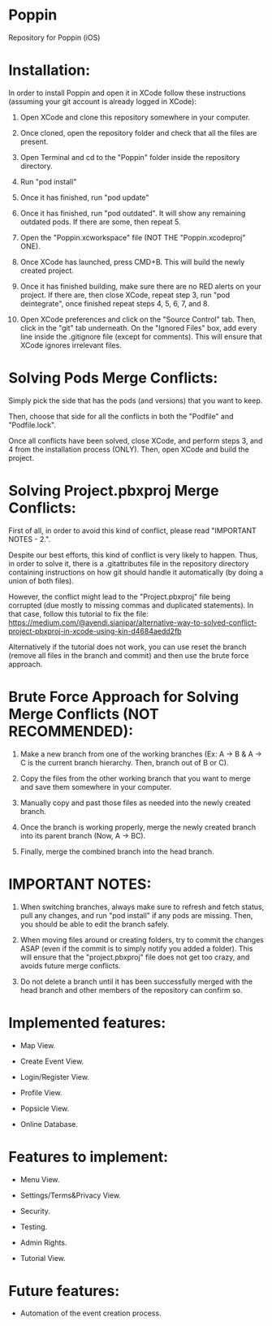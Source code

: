# Poppin

Repository for Poppin (iOS)

# Installation:

In order to install Poppin and open it in XCode follow these instructions (assuming your git account is already logged in  XCode):

  1. Open XCode and clone this repository somewhere in your computer.
  
  2. Once cloned, open the repository folder and check that all the files are present.
  
  3. Open Terminal and cd to the "Poppin" folder inside the repository directory.
  
  4. Run "pod install"
  
  5. Once it has finished, run "pod update"
  
  6. Once it has finished, run "pod outdated". It will show any remaining outdated pods. If there are some, then repeat 5.
  
  7. Open the "Poppin.xcworkspace" file (NOT THE "Poppin.xcodeproj" ONE).
  
  8. Once XCode has launched, press CMD+B. This will build the newly created project.
  
  9. Once it has finished building, make sure there are no RED alerts on your project. If there are, then close XCode, repeat step 3, run "pod deintegrate", once finished repeat steps 4, 5, 6, 7, and 8.
  
  10. Open XCode preferences and click on the "Source Control" tab. Then, click in the "git" tab underneath. On the "Ignored Files" box, add every line inside the .gitignore file (except for comments). This will ensure that XCode ignores irrelevant files.
  
# Solving Pods Merge Conflicts:

Simply pick the side that has the pods (and versions) that you want to keep. 

Then, choose that side for all the conflicts in both the "Podfile" and "Podfile.lock". 

Once all conflicts have been solved, close XCode, and perform steps 3, and 4 from the installation process (ONLY). Then, open XCode and build the project.

# Solving Project.pbxproj Merge Conflicts:

First of all, in order to avoid this kind of conflict, please read "IMPORTANT NOTES - 2.". 

Despite our best efforts, this kind of conflict is very likely to happen. Thus, in order to solve it, there is a .gitattributes file in the repository directory containing instructions on how git should handle it automatically (by doing a union of both files). 

However, the conflict might lead to the "Project.pbxproj" file being corrupted (due mostly to missing commas and duplicated statements). In that case, follow this tutorial to fix the file: https://medium.com/@avendi.sianipar/alternative-way-to-solved-conflict-project-pbxproj-in-xcode-using-kin-d4684aedd2fb

Alternatively if the tutorial does not work, you can use reset the branch (remove all files in the branch and commit) and then use the brute force approach.

# Brute Force Approach for Solving Merge Conflicts (NOT RECOMMENDED):

  1. Make a new branch from one of the working branches (Ex: A -> B & A -> C is the current branch hierarchy. Then, branch out of B or C).
  
  2. Copy the files from the other working branch that you want to merge and save them somewhere in your computer.
  
  3. Manually copy and past those files as needed into the newly created branch.
  
  4. Once the branch is working properly, merge the newly created branch into its parent branch (Now, A -> BC).
  
  5. Finally, merge the combined branch into the head branch.

# IMPORTANT NOTES:

  1. When switching branches, always make sure to refresh and fetch status, pull any changes, and run "pod install" if any pods are missing. Then, you should be able to edit the branch safely.
  
  2. When moving files around or creating folders, try to commit the changes ASAP (even if the commit is to simply notify you added a folder). This will ensure that the "project.pbxproj" file does not get too crazy, and avoids future merge conflicts.
  
  3. Do not delete a branch until it has been successfully merged with the head branch and other members of the repository can confirm so.

# Implemented features:

  - Map View.
  
  - Create Event View.
  
  - Login/Register View.
  
  - Profile View.
  
  - Popsicle View.
  
  - Online Database.
  
# Features to implement:

  - Menu View.
  
  - Settings/Terms&Privacy View.
  
  - Security.
  
  - Testing.
  
  - Admin Rights.
  
  - Tutorial View.
  
# Future features:

  - Automation of the event creation process.
